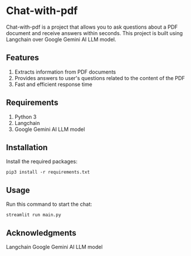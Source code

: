 # Chat-with-pdf
Chat-with-pdf is a project that allows you to ask questions about a PDF document and receive answers within seconds. This project is built using Langchain over Google Gemini AI LLM model.

## Features
1. Extracts information from PDF documents
2. Provides answers to user's questions related to the content of the PDF
3. Fast and efficient response time

## Requirements
1. Python 3
2. Langchain
3. Google Gemini AI LLM model

## Installation
Install the required packages:

`pip3 install -r requirements.txt`

## Usage
Run this command to start the chat:

`streamlit run main.py`

## Acknowledgments
Langchain
Google Gemini AI LLM model
